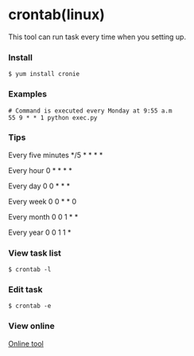 # crontab(linux)

This tool can run task every time when you setting up.


### Install

`$ yum install cronie`

### Examples

```shell
# Command is executed every Monday at 9:55 a.m
55 9 * * 1 python exec.py
```

### Tips

Every five minutes  */5 * * * *

Every hour     0 * * * *

Every day        0 0 * * *

Every week       0 0 * * 0

Every month        0 0 1 * *

Every year       0 0 1 1 *

### View task list

`$ crontab -l`

### Edit task

`$ crontab -e`


### View online

[Online tool](https://tool.lu/crontab/)
